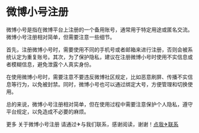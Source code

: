 # 微博小号注册

微博小号是指在微博平台上注册的一个备用账号，通常用于特定用途或匿名交流。微博小号注册相对简单，但需要注意一些细节。

首先，注册微博小号时，需要使用不同的手机号或者邮箱来进行注册，否则会被系统认定为重复账号。其次，为了保护隐私，建议在注册微博小号时使用不实信息或者模糊信息，避免泄露个人真实身份。

在使用微博小号时，需要注意不要违反微博社区规定，比如恶意刷屏、传播不实信息等行为，以免被封禁。同时，微博小号也可以通过绑定大号，方便管理和切换使用。

总的来说，微博小号注册相对简单，但在使用过程中需要注意保护个人隐私，遵守平台规定，以免造成不必要的麻烦。

更多 关于微博小号注册 请通过✈与我们联系，感谢阅读，谢谢！[点我✈联系](https://sms.k02.cc)